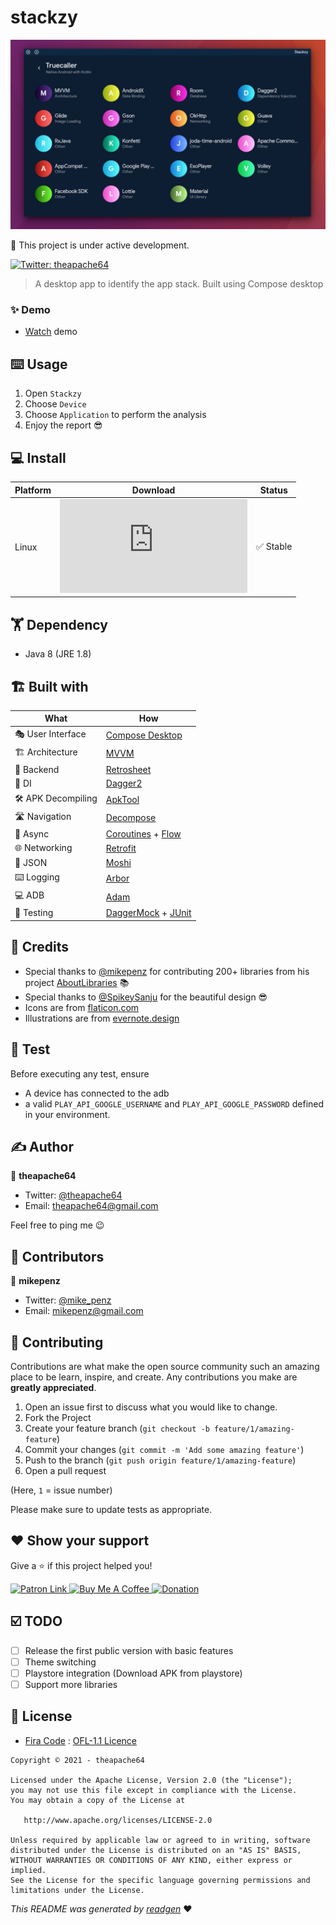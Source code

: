 # stackzy

![](extras/screenshot.png)

👷 This project is under active development.

[comment]: <> (![latestVersion]&#40;https://img.shields.io/github/v/release/theapache64/stackzy&#41;)
<a href="https://twitter.com/theapache64" target="_blank">
<img alt="Twitter: theapache64" src="https://img.shields.io/twitter/follow/theapache64.svg?style=social" />
</a>

> A desktop app to identify the app stack. Built using Compose desktop

### ✨ Demo

- [Watch](https://www.youtube.com/watch?v=HjHQGcKxXaM&ab_channel=theapache64) demo

## ⌨️ Usage

1. Open `Stackzy`
1. Choose `Device`
1. Choose `Application` to perform the analysis
1. Enjoy the report 😎

## 💻 Install
| Platform | Download | Status |
|----------|----------|--------|
| Linux    | ![GitHub release (latest by date and asset)](https://img.shields.io/github/downloads/theapache64/stackzy/latest/stackzy_1.0.0-1_amd64.deb)| ✅ Stable | 


## 🏋 Dependency

- Java 8 (JRE 1.8)

## 🏗️️ Built with

| What            | How                        |
|----------------	|------------------------------	|
| 🎭 User Interface    | [Compose Desktop](https://github.com/jetbrains/compose-jb)                |
| 🏗 Architecture    | [MVVM](https://en.wikipedia.org/wiki/Model%E2%80%93view%E2%80%93viewmodel)                            |
| 🧠 Backend    | [Retrosheet](https://github.com/theapache64/retrosheet)                            |
| 💉 DI                | [Dagger2](https://github.com/google/dagger)                        |
| 🛠️ APK Decompiling                | [ApkTool](https://github.com/iBotPeaches/Apktool)                        |
| 🛣️ Navigation        | [Decompose](https://github.com/arkivanov/Decompose)                        |
| 🌊 Async            | [Coroutines](https://kotlinlang.org/docs/coroutines-overview.html) + [Flow](https://kotlin.github.io/kotlinx.coroutines/kotlinx-coroutines-core/kotlinx.coroutines.flow/-flow/)                |
| 🌐 Networking        | [Retrofit](https://github.com/square/retrofit)                        |
| 📄 JSON            | [Moshi](https://github.com/square/moshi)                            |
| ⌨️ Logging            | [Arbor](https://github.com/ToxicBakery/Arbor)                            |
| 💻 ADB            | [Adam](https://malinskiy.github.io/adam/)                            |
| 🧪 Testing            | [DaggerMock](https://github.com/fabioCollini/DaggerMock) + [JUnit](https://github.com/junit-team/junit5)    |

## 🙇 Credits

- Special thanks to [@mikepenz](https://github.com/mikepenz) for contributing 200+ libraries from his
  project [AboutLibraries](https://github.com/mikepenz/AboutLibraries) 📚
- Special thanks to [@SpikeySanju](https://github.com/Spikeysanju) for the beautiful design 😎
- Icons are from [flaticon.com](https://www.flaticon.com/)
- Illustrations are from [evernote.design](https://evernote.design/categories/illustrations/)

## 🥼 Test

Before executing any test, ensure

- A device has connected to the adb
- a valid `PLAY_API_GOOGLE_USERNAME` and `PLAY_API_GOOGLE_PASSWORD` defined in your environment.

## ✍️ Author

👤 **theapache64**

* Twitter: <a href="https://twitter.com/theapache64" target="_blank">@theapache64</a>
* Email: theapache64@gmail.com

Feel free to ping me 😉

## 🤗 Contributors

👤 **mikepenz**

* Twitter: <a href="https://twitter.com/mike_penz" target="_blank">@mike_penz</a>
* Email: mikepenz@gmail.com

## 🤝 Contributing

Contributions are what make the open source community such an amazing place to be learn, inspire, and create. Any
contributions you make are **greatly appreciated**.

1. Open an issue first to discuss what you would like to change.
1. Fork the Project
1. Create your feature branch (`git checkout -b feature/1/amazing-feature`)
1. Commit your changes (`git commit -m 'Add some amazing feature'`)
1. Push to the branch (`git push origin feature/1/amazing-feature`)
1. Open a pull request

(Here, `1` = issue number)

Please make sure to update tests as appropriate.

## ❤ Show your support

Give a ⭐️ if this project helped you!

<a href="https://www.patreon.com/theapache64">
  <img alt="Patron Link" src="https://c5.patreon.com/external/logo/become_a_patron_button@2x.png" width="160"/>
</a>

<a href="https://www.buymeacoffee.com/theapache64" target="_blank">
    <img src="https://cdn.buymeacoffee.com/buttons/v2/default-yellow.png" alt="Buy Me A Coffee" width="160">
</a>

<a href="https://www.paypal.me/theapache64" target="_blank">
    <img src="https://www.paypalobjects.com/en_US/i/btn/btn_donateCC_LG.gif" alt="Donation" width="160">
</a>

## ☑️ TODO

- [ ] Release the first public version with basic features
- [ ] Theme switching
- [ ] Playstore integration (Download APK from playstore)
- [ ] Support more libraries

## 📝 License

- [Fira Code](https://github.com/tonsky/FiraCode) : [OFL-1.1 Licence](https://github.com/tonsky/FiraCode/blob/master/LICENSE)

```
Copyright © 2021 - theapache64

Licensed under the Apache License, Version 2.0 (the "License");
you may not use this file except in compliance with the License.
You may obtain a copy of the License at

   http://www.apache.org/licenses/LICENSE-2.0

Unless required by applicable law or agreed to in writing, software
distributed under the License is distributed on an "AS IS" BASIS,
WITHOUT WARRANTIES OR CONDITIONS OF ANY KIND, either express or implied.
See the License for the specific language governing permissions and
limitations under the License.
```

_This README was generated by [readgen](https://github.com/theapache64/readgen)_ ❤
